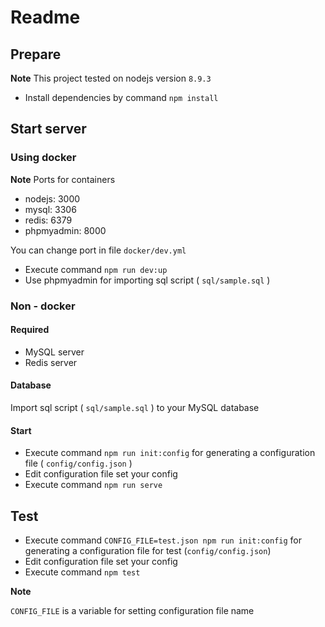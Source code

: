 # Readme

## Prepare

**Note** This project tested on nodejs version `8.9.3`

- Install dependencies by command `npm install`

## Start server

### Using docker

**Note** Ports for containers

- nodejs: 3000
- mysql: 3306
- redis: 6379
- phpmyadmin: 8000

You can change port in file `docker/dev.yml`

- Execute command `npm run dev:up`
- Use phpmyadmin for importing sql script ( `sql/sample.sql` )

### Non - docker

#### Required

- MySQL server
- Redis server

#### Database

Import sql script ( `sql/sample.sql` ) to your MySQL database

#### Start

- Execute command `npm run init:config` for generating a configuration file ( `config/config.json` )
- Edit configuration file set your config
- Execute command `npm run serve`

## Test

- Execute command `CONFIG_FILE=test.json npm run init:config` for generating a configuration file for test (`config/config.json`)
- Edit configuration file set your config
- Execute command `npm test`

**Note**

`CONFIG_FILE` is a variable for setting configuration file name
